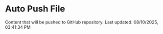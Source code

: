 # Auto Push File

Content that will be pushed to GitHub repository.
Last updated: 08/10/2025, 03:41:34 PM